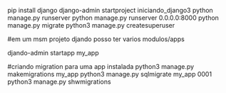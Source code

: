 pip install django
django-admin startproject iniciando_django3
python manage.py runserver
python manage.py runserver 0.0.0.0:8000
python manage.py migrate
python3 manage.py createsuperuser

#em um msm projeto djando posso ter varios modulos/apps

djando-admin startapp my_app

#criando migration para uma app instalada
python3 manage.py makemigrations my_app
python3 manage.py sqlmigrate my_app 0001
python3 manage.py shwmigrations
